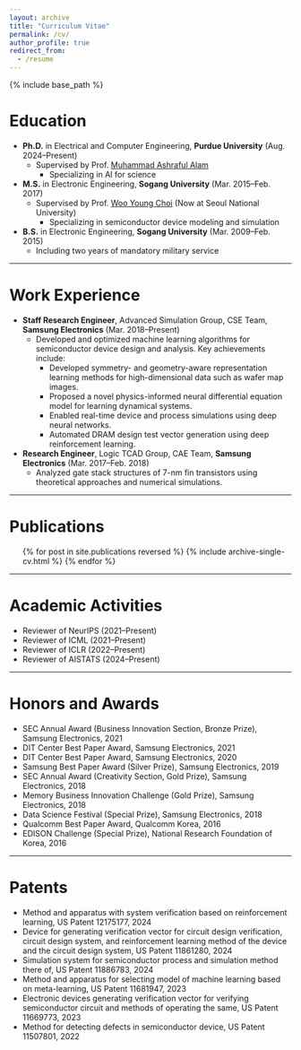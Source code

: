 ```yaml
---
layout: archive
title: "Curriculum Vitae"
permalink: /cv/
author_profile: true
redirect_from:
  - /resume
---
```


{% include base_path %}

Education
======
* **Ph.D.** in Electrical and Computer Engineering, **Purdue University**  (Aug. 2024–Present)
  * Supervised by Prof. [Muhammad Ashraful Alam](https://sites.google.com/view/alam-research-group/home)
    * Specializing in AI for science
* **M.S.** in Electronic Engineering, **Sogang University** (Mar. 2015–Feb. 2017)
  * Supervised by Prof. [Woo Young Choi](https://sites.google.com/view/snutidl) (Now at Seoul National University)
    * Specializing in semiconductor device modeling and simulation
* **B.S.** in Electronic Engineering, **Sogang University** (Mar. 2009–Feb. 2015)
    * Including two years of mandatory military service
<hr>

Work Experience
======
* **Staff Research Engineer**, Advanced Simulation Group, CSE Team, **Samsung Electronics** (Mar. 2018–Present) 
  * Developed and optimized machine learning algorithms for semiconductor device design and analysis. Key achievements include:
    * Developed symmetry- and geometry-aware representation learning methods for high-dimensional data such as wafer map images.
    * Proposed a novel physics-informed neural differential equation model for learning dynamical systems. 
    * Enabled real-time device and process simulations using deep neural networks. 
    * Automated DRAM design test vector generation using deep reinforcement learning.
* **Research Engineer**, Logic TCAD Group, CAE Team, **Samsung Electronics** (Mar. 2017–Feb. 2018)
  * Analyzed gate stack structures of 7-nm fin transistors using theoretical approaches and numerical simulations.
<hr>

Publications
======
<ul class="publication-list">
  {% for post in site.publications reversed %}
    {% include archive-single-cv.html %}
  {% endfor %}
</ul>
<hr>

Academic Activities
=====
* Reviewer of NeurIPS (2021–Present)
* Reviewer of ICML (2021–Present)
* Reviewer of ICLR (2022–Present)
* Reviewer of AISTATS (2024–Present)
<hr>

Honors and Awards
=====
* SEC Annual Award (Business Innovation Section, Bronze Prize), Samsung Electronics, 2021
* DIT Center Best Paper Award, Samsung Electronics, 2021
* DIT Center Best Paper Award, Samsung Electronics, 2020
* Samsung Best Paper Award (Silver Prize), Samsung Electronics, 2019
* SEC Annual Award (Creativity Section, Gold Prize), Samsung Electronics, 2018
* Memory Business Innovation Challenge (Gold Prize), Samsung Electronics, 2018
* Data Science Festival (Special Prize), Samsung Electronics, 2018
* Qualcomm Best Paper Award, Qualcomm Korea, 2016
* EDISON Challenge (Special Prize), National Research Foundation of Korea, 2016
<hr>

Patents
=====
* Method and apparatus with system verification based on reinforcement learning, US Patent 12175177, 2024
* Device for generating verification vector for circuit design verification, circuit design system, and reinforcement learning method of the device and the circuit design system, US Patent 11861280, 2024
* Simulation system for semiconductor process and simulation method there of, US Patent 11886783, 2024
* Method and apparatus for selecting model of machine learning based on meta-learning, US Patent 11681947, 2023
* Electronic devices generating verification vector for verifying semiconductor circuit and methods of operating the same, US Patent 11669773, 2023
* Method for detecting defects in semiconductor device, US Patent 11507801, 2022
